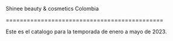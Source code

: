 
Shinee beauty & cosmetics Colombia

=============================================

Este es el catalogo para la temporada de enero a mayo de 2023.
